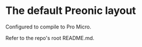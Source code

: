 # The default Preonic layout

Configured to compile to Pro Micro.

Refer to the repo's root README.md.
